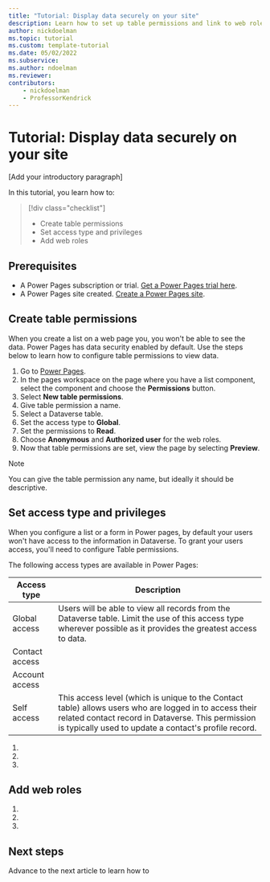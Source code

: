```yaml
---
title: "Tutorial: Display data securely on your site"
description: Learn how to set up table permissions and link to web roles.
author: nickdoelman
ms.topic: tutorial
ms.custom: template-tutorial
ms.date: 05/02/2022
ms.subservice:
ms.author: ndoelman 
ms.reviewer: 
contributors:
    - nickdoelman
    - ProfessorKendrick
---
```


# Tutorial: Display data securely on your site 

[Add your introductory paragraph]

In this tutorial, you learn how to:

> [!div class="checklist"]
> * Create table permissions
> * Set access type and privileges
> * Add web roles

## Prerequisites

- A Power Pages subscription or trial. [Get a Power Pages trial here](trial-signup.md).
- A Power Pages site created. [Create a Power Pages site](create-manage.md).

## Create table permissions

When you create a list on a web page you, you won't be able to see the data. Power Pages has data security enabled by default.  Use the steps below to learn how to configure table permissions to view data.

1. Go to [Power Pages](https://make.powerpages.microsoft.com/).
1. In the pages workspace on the page where you have a list component, select the component and choose the **Permissions** button.
1. Select **New table permissions**.
1. Give table permission a name.  
1. Select a Dataverse table.
1. Set the access type to **Global**.
1. Set the permissions to **Read**.
1. Choose **Anonymous** and **Authorized user** for the web roles.
1. Now that table permissions are set, view the page by selecting **Preview**.

> [!NOTE]
> You can give the table permission any name, but ideally it should be descriptive.  

## Set access type and privileges

When you configure a list or a form in Power pages, by default your users won't have access to the information in Dataverse.  To grant your users access, you'll need to configure Table permissions.

The following access types are available in Power Pages:

|Access type  |Description  |
|---------|---------|
|Global access |Users will be able to view all records from the Dataverse table. Limit the use of this access type wherever possible as it provides the greatest access to data.|
|Contact access |         |
|Account access |         |
|Self access |This access level (which is unique to the Contact table) allows users who are logged in to access their related contact record in Dataverse.  This permission is typically used to update a contact's profile record. |

1. <!-- Step 1 -->
1. <!-- Step 2 -->
1. <!-- Step n -->

## Add web roles
<!-- Introduction paragraph -->
1. <!-- Step 1 -->
1. <!-- Step 2 -->
1. <!-- Step n -->

## Next steps

Advance to the next article to learn how to 